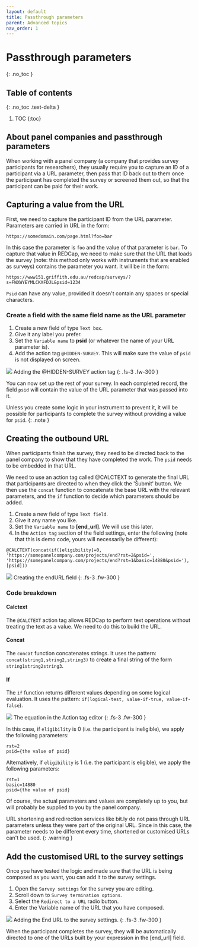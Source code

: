 ```yaml
---
layout: default
title: Passthrough parameters
parent: Advanced topics
nav_order: 1
---
```


# Passthrough parameters
{: .no_toc }

## Table of contents
{: .no_toc .text-delta }

1. TOC
{:toc}

## About panel companies and passthrough parameters

When working with a panel company (a company that provides survey participants for researchers), they usually require you to capture an ID of a participant via a URL parameter, then pass that ID back out to them once the participant has completed the survey or screened them out, so that the participant can be paid for their work. 

## Capturing a value from the URL

First, we need to capture the participant ID from the URL parameter. Parameters are carried in URL in the form:

`https://somedomain.com/page.html?foo=bar`

In this case the parameter is `foo` and the value of that parameter is `bar`. To capture that value in REDCap, we need to make sure that the URL that loads the survey (note: this method only works with instruments that are enabled as surveys) contains the parameter you want. It will be in the form: 

`https://www151.griffith.edu.au/redcap/surveys/?s=FWXWYEYMLCKXFDJL&psid=1234`

`Psid` can have any value, provided it doesn't contain any spaces or special characters. 

### Create a field with the same field name as the URL parameter

1. Create a new field of type `Text box`. 
2. Give it any label you prefer. 
3. Set the `Variable name` to **psid** (or whatever the name of your URL parameter is).
4. Add the action tag `@HIDDEN-SURVEY`. This will make sure the value of `psid` is not displayed on screen. 

![](../../assets/images/ptp-field-psid.png)
Adding the @HIDDEN-SURVEY action tag
{: .fs-3 .fw-300 }

You can now set up the rest of your survey. In each completed record, the field `psid` will contain the value of the URL parameter that was passed into it. 

Unless you create some logic in your instrument to prevent it, it will be possible for participants to complete the survey without providing a value for `psid`. 
{: .note }

## Creating the outbound URL

When participants finish the survey, they need to be directed back to the panel company to show that they have completed the work. The `psid` needs to be embedded in that URL.

We need to use an action tag called @CALCTEXT to generate the final URL that participants are directed to when they click the 'Submit' button. We then use the `concat` function to concatenate the base URL with the relevant parameters, and the `if` function to decide which parameters should be added. 

1. Create a new field of type `Text field`. 
2. Give it any name you like.
3. Set the `Variable name` to **[end_url]**. We will use this later. 
4. In the `Action tag` section of the field settings, enter the following (note that this is demo code, yours will necessarily be different):

```
@CALCTEXT(concat(if([eligibility]=0, 'https://somepanelcompany.com/projects/end?rst=2&psid=', 'https://somepanelcompany.com/projects/end?rst=1&basic=14880&psid='),[psid]))
```

![](../../assets/images/ptp-field-endurl.png)
Creating the endURL field
{: .fs-3 .fw-300 }

### Code breakdown

#### Calctext
The `@CALCTEXT` action tag allows REDCap to perform text operations without treating the text as a value. We need to do this to build the URL. 

#### Concat
The `concat` function concatenates strings. It uses the pattern: `concat(string1,string2,string3)` to create a final string of the form `string1string2string3`. 

#### If
The `if` function returns different values depending on some logical evaluation. It uses the pattern: `if(logical-test, value-if-true, value-if-false`). 

![](../../assets/images/ptp-logic-editor.png)
The equation in the Action tag editor
{: .fs-3 .fw-300 }

In this case, if `eligibility` is 0 (i.e. the participant is ineligible), we apply the following parameters: 

```
rst=2
psid={the value of psid}
```

Alternatively, if `eligibility` is 1 (i.e. the participant is eligible), we apply the following parameters:

```
rst=1
basic=14880
psid={the value of psid}
```

Of course, the actual parameters and values are completely up to you, but will probably be supplied to you by the panel company. 

URL shortening and redirection services like bit.ly do not pass through URL parameters unless they were part of the original URL. Since in this case, the parameter needs to be different every time, shortened or customised URLs can't be used.
{: .warning }

## Add the customised URL to the survey settings

Once you have tested the logic and made sure that the URL is being composed as you want, you can add it to the survey settings. 
1. Open the `Survey settings` for the survey you are editing.
2. Scroll down to `Survey termination options`.
3. Select the `Redirect to a URL` radio button.
4. Enter the Variable name of the URL that you have composed. 

![](../../assets/images/ptp-survey-settings.png)
Adding the End URL to the survey settings.
{: .fs-3 .fw-300 }

When the participant completes the survey, they will be automatically directed to one of the URLs built by your expression in the [end_url] field. 